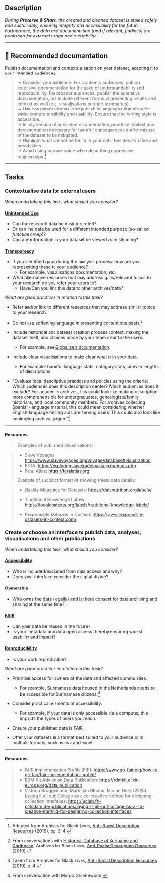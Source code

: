 
## Description
_During **Preserve & Share**, the created and cleaned dataset is stored safely and sustainably, ensuring integrity and accessibility for the future. Furthermore, the data and documentation (and if relevant, findings) are published for external usage and availability._ 

---

## 📔 Recommended documentation
Publish documentation and contextualisation on your dataset, adapting it to your intended audiences.
> → Consider your audience: For academic audiences, publish extensive documentation for the sake of understandability and reproducibility. For broader audiences, publish the extensive documentation, but include different forms of presenting results and context as well (e.g. visualisations or short summaries). <br>
> → Use consistent formats, and publish in languages that allow for wider comprehensibility and usability. Ensure that the writing style is accessible. <br>
> → In any version of published documentation, prioritise context and documentation necessary for harmful consequences and/or misuse of the dataset to be mitigated.<br>
> → Highlight what _cannot_ be found in your data, besides its value and possibilities.<br>
> → Avoid using passive voice when describing oppressive relationships.[^1]

---

## Tasks

### Contextualise data for external users

_When undertaking this task, what should you consider?_

#### [**Unintended Use**](../bias/types/unintended-use.md)

- Can the research data be misinterpreted?
- Or can the data be used for a different intended purpose (so-called _function creep_)?
- Can any information in your dataset be viewed as misleading?


#### [**Transparency**](../bias/types/transparency.md)

- If you identified gaps during the analysis process: how are you representing these to your audience? 
    - For example, visualisations documentation, etc.
- What alternative resources that may address gaps/relevant topics to your research do you refer your users to?
    - Have/Can you link this data to other archives/data?

_What are good practices in relation to this task?_

- Refer and/or link to different resources that may address similar topics to your research. 

- Do not use softening language in presenting contentious pasts.[^2]

- Include historical and dataset creation process context, making the dataset itself, and choices made by your team clear to the users.
    - For example, see [Globalise’s documentation](https://datasets.iisg.amsterdam/dataverse/globalise). 

- Include clear visualisations to make clear what is in your data.
    - For example: harmful language stats, category stats, uneven lengths of descriptions. 

- “Evaluate local descriptive practices and policies using the criteria: Which audiences does this description center? Which audiences does it exclude? For academic archives, this could look like making description more comprehensible for undergraduates, genealogists/family historians, and local community members. For archives collecting Spanish-language material, this could mean considering whether English-language finding aids are serving users. This could also look like minimizing archival jargon.”[^3]


---

#### Resources
    
> Examples of published visualisations: 

>   - Slave Voyages: https://www.slavevoyages.org/voyage/database#visualization
>   - ESTA: https://exploringslavetradeinasia.com/maps.php 
>   - Feral Atlas: https://feralatlas.org 
>
> Example of succinct format of showing (meta)data details: <br> 

>   - Quality Measures for Datasets: https://datanutrition.org/labels/ 
>   - Traditional Knowledge Labels: https://localcontexts.org/labels/traditional-knowledge-labels/
>
> - Responsible Datasets in Context: https://www.responsible-datasets-in-context.com/


### Create or choose an interface to publish data, analyses, visualisations and other publications

_When undertaking this task, what should you consider?_

#### [**Accessibility**](../bias/types/accessibility.md)

- Who is included/excluded from data access and why? 
- Does your interface consider the digital divide?

#### [**Ownership**](../bias/types/ownership.md)

- Who owns the data (legally) and is there consent for data archiving and sharing at the same time?

#### [**FAIR**](../bias/types/FAIR.md)

- Can your data be reused in the future?
- Is your metadata and data open access thereby ensuring widest usability and impact? 

#### [**Reproducibility**](../bias/types/reproducibility.md)
- Is your work reproducible?

_What are good practices in relation to this task?_

- Prioritise access for owners of the data and affected communities. 
    - For example, Surinamese data housed in the Netherlands needs to be accessible for Surinamese citizens.[^4]

- Consider practical elements of accessibility. 
    - For example, if your data is only accessible via a computer, this impacts the types of users you reach. 

- Ensure your published data is FAIR. 

- Offer your datasets in a format best suited to your audience or in multiple formats, such as csv and excel. 


----

#### Resources
    
> - FAIR Implementation Profile (FIP): https://www.go-fair.org/how-to-go-fair/fair-implementation-profile/ 
> - RDM Kit Advice on Data Publication: https://rdmkit.elixir-europe.org/data_publication 
> - Viktoria Brüggemann, Mark-Jan Bludau, Marian Dörk (2025). Laying it all out: Collage as a co-creative method for designing collection interfaces: https://uclab.fh-potsdam.de/publications/laying-it-all-out-collage-as-a-co-creative-method-for-designing-collection-interfaces


[^1]: Adapted from Archives for Black Lives, <a href='https://archivesforblacklives.wordpress.com/wp-content/uploads/2019/10/ardr_final.pdf'>Anti-Racist Description Resources</a> (2019), pp. 3-4.
[^2]: From conversations with [Historical Database of Suriname and Caribbean](https://www.ru.nl/onderzoek/onderzoeksprojecten/historische-database-van-suriname-en-de-cariben); Archives for Black Lives, <a href='https://archivesforblacklives.wordpress.com/wp-content/uploads/2019/10/ardr_final.pdf'>Anti-Racist Description Resources</a> (2019). 
[^3]: Taken from Archives for Black Lives, <a href='https://archivesforblacklives.wordpress.com/wp-content/uploads/2019/10/ardr_final.pdf'>Anti-Racist Description Resources</a> (2019), p. 4.
[^4]: From conversation with Margo Groenewoud.